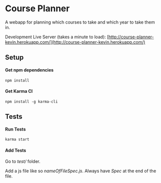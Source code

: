 Course Planner
=============
A webapp for planning which courses to take and which year to take them in.

Development Live Server (takes a minute to load): [http://course-planner-kevin.herokuapp.com/](http://course-planner-kevin.herokuapp.com/)


## Setup

#### Get npm dependencies

    npm install

#### Get Karma CI

    npm install -g karma-cli


## Tests

#### Run Tests

    karma start

#### Add Tests

Go to *test/* folder.

Add a js file like so *nameOfFileSpec.js*. Always have *Spec* at the end of the file.






